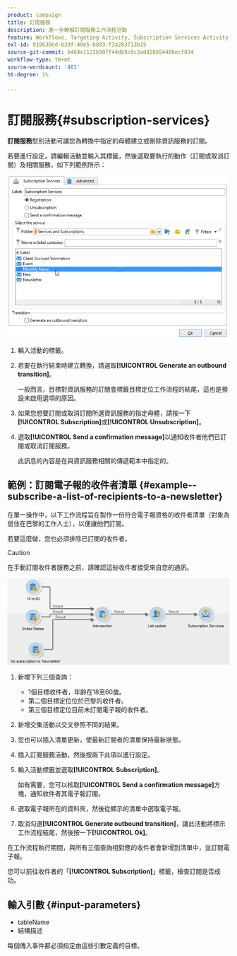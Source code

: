 ```yaml
---
product: campaign
title: 訂閱服務
description: 進一步瞭解訂閱服務工作流程活動
feature: Workflows, Targeting Activity, Subscription Services Activity
exl-id: 919630ed-b39f-40e5-b893-f3a203713b15
source-git-commit: 6464e1121b907f44db9c0c3add28b54486ecf834
workflow-type: tm+mt
source-wordcount: '401'
ht-degree: 1%

---
```


# 訂閱服務{#subscription-services}



**訂閱服務**&#x200B;型別活動可讓您為轉換中指定的母體建立或刪除資訊服務的訂閱。

若要進行設定，請編輯活動並輸入其標籤，然後選取要執行的動作（訂閱或取消訂閱）及相關服務，如下列範例所示：

![](assets/edit_service_inscription.png)

1. 輸入活動的標籤。
1. 若要在執行結束時建立轉換，請選取&#x200B;**[!UICONTROL Generate an outbound transition]**。

   一般而言，目標對資訊服務的訂閱會標籤目標定位工作流程的結尾，這也是預設未啟用選項的原因。

1. 如果您想要訂閱或取消訂閱所選資訊服務的指定母體，請按一下&#x200B;**[!UICONTROL Subscription]**&#x200B;或&#x200B;**[!UICONTROL Unsubscription]**。
1. 選取&#x200B;**[!UICONTROL Send a confirmation message]**&#x200B;以通知收件者他們已訂閱或取消訂閱服務。

   此訊息的內容是在與資訊服務相關的傳遞範本中指定的。

## 範例：訂閱電子報的收件者清單 {#example--subscribe-a-list-of-recipients-to-a-newsletter}

在單一操作中，以下工作流程旨在製作一份符合電子報資格的收件者清單（對象為居住在巴黎的工作人士），以便讓他們訂閱。

若要這麼做，您也必須排除已訂閱的收件者。

>[!CAUTION]
>
>在手動訂閱收件者服務之前，請確認這些收件者接受來自您的通訊。

![](assets/subscription_services_example.png)

1. 新增下列三個查詢：

   * 1個目標收件者，年齡在18至60歲。
   * 第二個目標定位位於巴黎的收件者。
   * 第三個目標定位目前未訂閱電子報的收件者。

1. 新增交集活動以交叉參照不同的結果。
1. 您也可以插入清單更新，使最新訂閱者的清單保持最新狀態。
1. 插入訂閱服務活動，然後按兩下此項以進行設定。
1. 輸入活動標籤並選取&#x200B;**[!UICONTROL Subscription]**。

   如有需要，您可以核取&#x200B;**[!UICONTROL Send a confirmation message]**&#x200B;方塊，通知收件者其電子報訂閱。

1. 選取電子報所在的資料夾，然後從顯示的清單中選取電子報。
1. 取消勾選&#x200B;**[!UICONTROL Generate outbound transition]**，讓此活動將標示工作流程結尾，然後按一下&#x200B;**[!UICONTROL Ok]**。

在工作流程執行期間，與所有三個查詢相對應的收件者會新增到清單中，並訂閱電子報。

您可以前往收件者的「**[!UICONTROL Subscription]**」標籤，檢查訂閱是否成功。

## 輸入引數 {#input-parameters}

* tableName
* 結構描述

每個傳入事件都必須指定由這些引數定義的目標。
